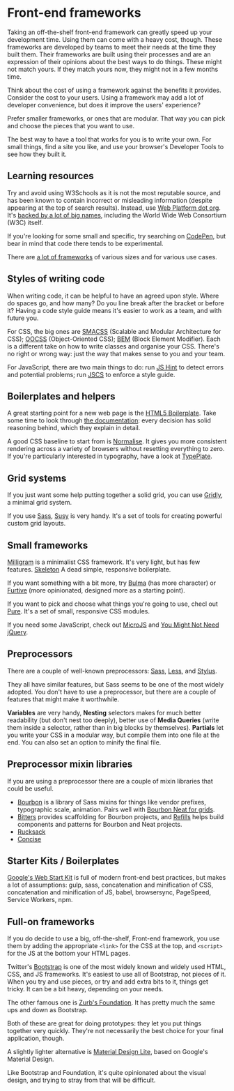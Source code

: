 
# Front-end frameworks

Taking an off-the-shelf front-end framework can greatly speed up your development time. Using them can come with a heavy cost, though. These frameworks are developed by teams to meet their needs at the time they built them. Their frameworks are built using their processes and are an expression of their opinions about the best ways to do things. These might not match yours. If they match yours now, they might not in a few months time.

Think about the cost of using a framework against the benefits it provides. Consider the cost to your users. Using a framework may add a lot of developer convenience, but does it improve the users' experience?

Prefer smaller frameworks, or ones that are modular. That way you can pick and choose the pieces that you want to use.

The best way to have a tool that works for you is to write your own. For small things, find a site you like, and use your browser's Developer Tools to see how they built it.

## Learning resources

Try and avoid using W3Schools as it is not the most reputable source, and has been known to contain incorrect or misleading information (despite appearing at the top of search results). Instead, use [Web Platform dot org](http://www.webplatform.org/). It's [backed by a lot of big names](https://www.webplatform.org/stewards/), including the World Wide Web Consortium (W3C) itself.

If you're looking for some small and specific, try searching on [CodePen](http://codepen.io/), but bear in mind that code there tends to be experimental.

There are [a lot of frameworks](http://usablica.github.io/front-end-frameworks/compare.html) of various sizes and for various use cases.

## Styles of writing code

When writing code, it can be helpful to have an agreed upon style. Where do spaces go, and how many? Do you line break after the bracket or before it? Having a code style guide means it's easier to work as a team, and with future you.

For CSS, the big ones are [SMACSS](https://smacss.com/) (Scalable and Modular Architecture for CSS); [OOCSS](http://oocss.org/) (Object-Oriented CSS); [BEM](https://en.bem.info/) (Block Element Modifier). Each is a different take on how to write classes and organise your CSS. There's no right or wrong way: just the way that makes sense to you and your team.

For JavaScript, there are two main things to do: run [JS Hint](http://jshint.com/) to detect errors and potential problems; run [JSCS](http://jscs.info/) to enforce a style guide.

## Boilerplates and helpers

A great starting point for a new web page is the [HTML5 Boilerplate](https://html5boilerplate.com/). Take some time to look through [the documentation](https://github.com/h5bp/html5-boilerplate/blob/5.3.0/dist/doc/TOC.md): every decision has solid reasoning behind, which they explain in detail.

A good CSS baseline to start from is [Normalise](https://necolas.github.io/normalize.css/). It gives you more consistent rendering across a variety of browsers without resetting everything to zero. If you're particularly interested in typography, have a look at [TypePlate](http://typeplate.com/).

## Grid systems

If you just want some help putting together a solid grid, you can use [Gridly](http://ionicabizau.github.io/gridly/example/), a minimal grid system.

If you use [Sass](http://sass-lang.com/), [Susy](http://susy.oddbird.net/) is very handy. It's a set of tools for creating powerful custom grid layouts.

## Small frameworks

[Milligram](http://milligram.github.io/) is a minimalist CSS framework. It's very light, but has few features. [Skeleton](http://getskeleton.com/) A dead simple, responsive boilerplate.

If you want something with a bit more, try [Bulma](http://bulma.io/) (has more character) or [Furtive](http://furtive.co/) (more opinionated, designed more as a starting point).

If you want to pick and choose what things you're going to use, checl out [Pure](http://purecss.io/). It's a set of small, responsive CSS modules.

If you need some JavaScript, check out [MicroJS](http://microjs.com/) and [You Might Not Need jQuery](http://youmightnotneedjquery.com/).

## Preprocessors

There are a couple of well-known preprocessors: [Sass](http://sass-lang.com/), [Less](http://lesscss.org/), and [Stylus](http://stylus-lang.com/).

They all have similar features, but Sass seems to be one of the most widely adopted. You don't have to use a preprocessor, but there are a couple of features that might make it worthwhile.

**Variables** are very handy, **Nesting** selectors makes for much better readability (but don't nest too deeply), better use of **Media Queries** (write them inside a selector, rather than in big blocks by themselves). **Partials** let you write your CSS in a modular way, but compile them into one file at the end. You can also set an option to minify the final file.


## Preprocessor mixin libraries

If you are using a preprocessor there are a couple of mixin libraries that could be useful.

* [Bourbon](http://bourbon.io/) is a library of Sass mixins for things like vendor prefixes, typographic scale, animation. Pairs well with [Bourbon Neat for grids](http://neat.bourbon.io/).
* [Bitters](http://bitters.bourbon.io/) provides scaffolding for Bourbon projects, and [Refills](http://refills.bourbon.io/) helps build components and patterns for Bourbon and Neat projects.
* [Rucksack](http://simplaio.github.io/rucksack/)
* [Concise](http://concisecss.com/)

## Starter Kits / Boilerplates

[Google's Web Start Kit](https://developers.google.com/web/tools/starter-kit/) is full of modern front-end best practices, but makes a lot of assumptions: gulp, sass, concatenation and minification of CSS, concatenation and minification of JS, babel, browsersync, PageSpeed, Service Workers, npm.

## Full-on frameworks

If you do decide to use a big, off-the-shelf, Front-end framework, you use them by adding the appropriate `<link>` for the CSS at the top, and `<script>` for the JS at the bottom your HTML pages.

Twitter's [Bootstrap](http://getbootstrap.com/) is one of the most widely known and widely used HTML, CSS, and JS frameworks. It's easiest to use all of Bootstrap, not pieces of it. When you try and use pieces, or try and add extra bits to it, things get tricky. It can be a bit heavy, depending on your needs.

The other famous one is [Zurb's Foundation](http://foundation.zurb.com/). It has pretty much the same ups and down as Bootstrap.

Both of these are great for doing prototypes: they let you put things together very quickly. They're not necessarily the best choice for your final application, though.

A slightly lighter alternative is [Material Design Lite](http://www.getmdl.io/), based on Google's Material Design.

Like Bootstrap and Foundation, it's quite opinionated about the visual design, and trying to stray from that will be difficult.
